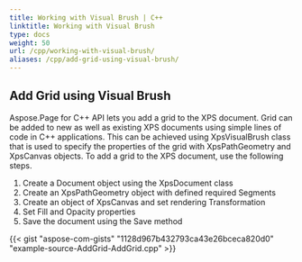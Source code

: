 ```yaml
---
title: Working with Visual Brush | C++
linktitle: Working with Visual Brush
type: docs
weight: 50
url: /cpp/working-with-visual-brush/
aliases: /cpp/add-grid-using-visual-brush/
---
```

## **Add Grid using Visual Brush**

Aspose.Page for C++ API lets you add a grid to the XPS document. Grid can be added to new as well as existing XPS documents using simple lines of code in C++ applications. This can be achieved using XpsVisualBrush class that is used to specify the properties of the grid with XpsPathGeometry and XpsCanvas objects. To add a grid to the XPS document, use the following steps.

1. Create a Document object using the XpsDocument class
1. Create an XpsPathGeometry object with defined required Segments
1. Create an object of XpsCanvas and set rendering Transformation
1. Set Fill and Opacity properties
1. Save the document using the Save method


{{< gist "aspose-com-gists" "1128d967b432793ca43e26bceca820d0" "example-source-AddGrid-AddGrid.cpp" >}}



